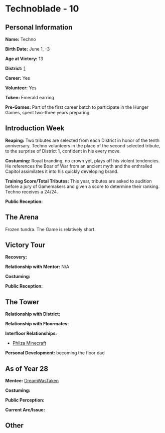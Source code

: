 # Technoblade - 10

## Personal Information
**Name:** Techno

**Birth Date:** June 1, -3

**Age at Victory:** 13

**District:** [1](district1.md)

**Career:** Yes

**Volunteer:** Yes

**Token:** Emerald earring

**Pre-Games:** Part of the first career batch to participate in the Hunger Games, spent two-three years preparing.

## Introduction Week
**Reaping:** Two tributes are selected from each District in honor of the tenth anniversary. Techno volunteers in the place of the second selected tribute, to the surprise of District 1, confident in his every move. 

**Costuming:** Royal branding, no crown yet, plays off his violent tendencies. He references the Boar of War from an ancient myth and the enthralled Capitol assimilates it into his quickly developing brand.

**Training Score/Total Tributes:** This year, tributes are asked to audition before a jury of Gamemakers and given a score to determine their ranking. Techno receives a 24/24.

**Public Reception:** 

## The Arena
Frozen tundra. The Game is relatively short.

## Victory Tour
**Recovery:** 

**Relationship with Mentor:** N/A

**Costuming:** 

**Public Reception:** 

## The Tower
**Relationship with District:**

**Relationship with Floormates:** 

**Interfloor Relationships:** 
- [Philza Minecraft](../floor0/Philza.md)

**Personal Development:** becoming the floor dad

## As of Year 28
**Mentee:** [DreamWasTaken](../floor2/DreamWasTaken.md)

**Costuming:**

**Public Perception:**

**Current Arc/Issue:**

## Other